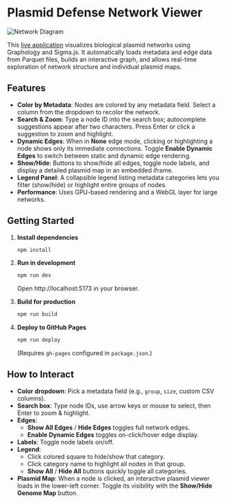 # Plasmid Defense Network Viewer

![Network Diagram](docs/screen_record.gif)

This [live application](https://pentamorfico.github.io/plasmid_network/) visualizes biological plasmid networks using Graphology and Sigma.js. It automatically loads metadata and edge data from Parquet files, builds an interactive graph, and allows real-time exploration of network structure and individual plasmid maps.

## Features

- **Color by Metadata**: Nodes are colored by any metadata field. Select a column from the dropdown to recolor the network.
- **Search & Zoom**: Type a node ID into the search box; autocomplete suggestions appear after two characters. Press Enter or click a suggestion to zoom and highlight.
- **Dynamic Edges**: When in **None** edge mode, clicking or highlighting a node shows only its immediate connections. Toggle **Enable Dynamic Edges** to switch between static and dynamic edge rendering.
- **Show/Hide**: Buttons to show/hide all edges, toggle node labels, and display a detailed plasmid map in an embedded iframe.
- **Legend Panel**: A collapsible legend listing metadata categories lets you filter (show/hide) or highlight entire groups of nodes.
- **Performance**: Uses GPU-based rendering and a WebGL layer for large networks.

## Getting Started

1. **Install dependencies**
   ```bash
   npm install
   ```

2. **Run in development**
   ```bash
   npm run dev
   ```
   Open http://localhost:5173 in your browser.

3. **Build for production**
   ```bash
   npm run build
   ```

4. **Deploy to GitHub Pages**
   ```bash
   npm run deploy
   ```
   (Requires `gh-pages` configured in `package.json`.)

## How to Interact

- **Color dropdown**: Pick a metadata field (e.g., `group`, `size`, custom CSV columns).
- **Search box**: Type node IDs, use arrow keys or mouse to select, then Enter to zoom & highlight.
- **Edges**:
  - **Show All Edges** / **Hide Edges** toggles full network edges.
  - **Enable Dynamic Edges** toggles on-click/hover edge display.
- **Labels**: Toggle node labels on/off.
- **Legend**:
  - Click colored square to hide/show that category.
  - Click category name to highlight all nodes in that group.
  - **Show All** / **Hide All** buttons quickly toggle all categories.
- **Plasmid Map**: When a node is clicked, an interactive plasmid viewer loads in the lower-left corner. Toggle its visibility with the **Show/Hide Genome Map** button.
